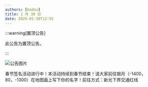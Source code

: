 ```yaml
---
authors: [badou]
title: 1 月 30 日
date: 2025-01-30T12:55
---
```


:::warning[置顶公告]

此公告为置顶公告。

:::

![公告图片](/anno/25013001.jpg)

春节签名活动进行中！本活动持续到春节结束！请大家前往银月（-1400，80，-1300）在地图画上写下你的名字！前往方式：新光下界交通红线
